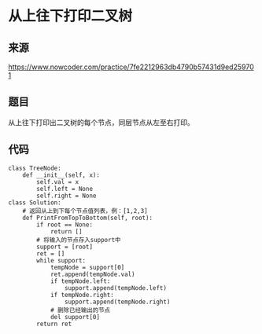 # 从上往下打印二叉树

## 来源

https://www.nowcoder.com/practice/7fe2212963db4790b57431d9ed259701

## 题目

从上往下打印出二叉树的每个节点，同层节点从左至右打印。

## 代码

```
class TreeNode:
    def __init__(self, x):
        self.val = x
        self.left = None
        self.right = None
class Solution:
    # 返回从上到下每个节点值列表，例：[1,2,3]
    def PrintFromTopToBottom(self, root):
        if root == None:
            return []
        # 将输入的节点存入support中
        support = [root]
        ret = []
        while support:
            tempNode = support[0]
            ret.append(tempNode.val)
            if tempNode.left:
                support.append(tempNode.left)
            if tempNode.right:
                support.append(tempNode.right)
            # 删除已经输出的节点
            del support[0]
        return ret
```

